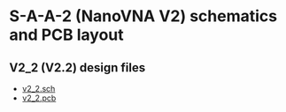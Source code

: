 # S-A-A-2 (NanoVNA V2) schematics and PCB layout

## V2_2 (V2.2) design files
- [v2_2.sch](v2_2.sch)
- [v2_2.pcb](v2_2.pcb)
